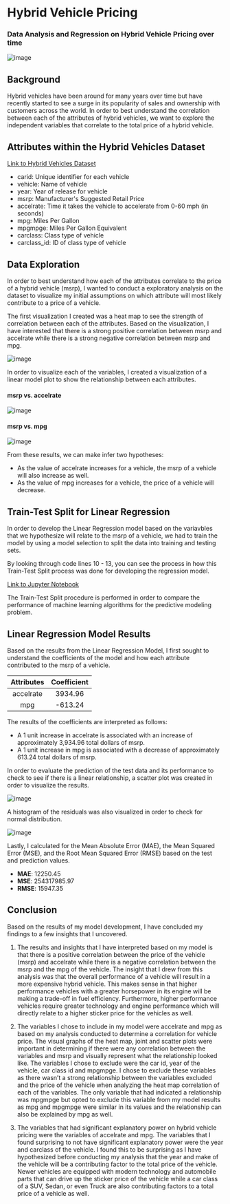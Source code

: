 # Hybrid Vehicle Pricing 

### Data Analysis and Regression on Hybrid Vehicle Pricing over time 

![image](https://user-images.githubusercontent.com/123096758/230461837-a66221cf-a4ec-435a-b8c6-fbfe98cece2b.png)

## Background 

Hybrid vehicles have been around for many years over time but have recently started to see a surge in its popularity of sales and ownership with customers across the world. In order to best understand the correlation between each of the attributes of hybrid vehicles, we want to explore the independent variables that correlate to the total price of a hybrid vehicle. 

## Attributes within the Hybrid Vehicles Dataset 

[Link to Hybrid Vehicles Dataset](https://github.com/junjameshan/hybrid-vehicles/blob/main/data/hybrid_vehicle_price_data.csv)

* carid: Unique identifier for each vehicle 
* vehicle: Name of vehicle 
* year: Year of release for vehicle
* msrp: Manufacturer's Suggested Retail Price 
* accelrate: Time it takes the vehicle to accelerate from 0-60 mph (in seconds) 
* mpg: Miles Per Gallon
* mpgmpge: Miles Per Gallon Equivalent 
* carclass: Class type of vehicle 
* carclass_id: ID of class type of vehicle 

## Data Exploration 

In order to best understand how each of the attributes correlate to the price of a hybrid vehicle (msrp), I wanted to conduct a exploratory analysis on the dataset to visualize my initial assumptions on which attribute will most likely contribute to a price of a vehicle. 

The first visualization I created was a heat map to see the strength of correlation between each of the attributes. Based on the visualization, I have interested that there is a strong positive correlation between msrp and accelrate while there is a strong negative correlation between msrp and mpg. 

![image](https://user-images.githubusercontent.com/123096758/230466277-93f78f0c-275f-40ba-adc3-4ac31d95b2dc.png)

In order to visualize each of the variables, I created a visualization of a linear model plot to show the relationship between each attributes.


#### msrp vs. accelrate 

![image](https://user-images.githubusercontent.com/123096758/230466721-910039ca-5321-492b-b29d-88715666604e.png)

#### msrp vs. mpg

![image](https://user-images.githubusercontent.com/123096758/230466819-22d71b01-3b9d-44a7-bb65-e2f0528152c2.png)

From these results, we can make infer two hypotheses:

* As the value of accelrate increases for a vehicle, the msrp of a vehicle will also increase as well. 
* As the value of mpg increases for a vehicle, the price of a vehicle will decrease. 

## Train-Test Split for Linear Regression 

In order to develop the Linear Regression model based on the variavbles that we hypothesize will relate to the msrp of a vehicle, we had to train the model by using a model selection to split the data into training and testing sets. 

By looking through code lines 10 - 13, you can see the process in how this Train-Test Split process was done for developing the regression model. 

[Link to Jupyter Notebook](https://github.com/junjameshan/hybrid-vehicles/blob/main/Hybrid_Vehicles_Pricing.ipynb)

The Train-Test Split procedure is performed in order to compare the performance of machine learning algorithms for the predictive modeling problem. 


## Linear Regression Model Results 

Based on the results from the Linear Regression Model, I first sought to understand the coefficients of the model and how each attribute contributed to the msrp of a vehicle. 

| Attributes      | Coefficient   | 
| :-------------: |:-------------:| 
| accelrate       | 3934.96       | 
| mpg             | -613.24       |  

The results of the coefficients are interpreted as follows:

* A 1 unit increase in accelrate is associated with an increase of approximately 3,934.96 total dollars of msrp.
* A 1 unit increase in mpg is associated with a decrease of approximately 613.24 total dollars of msrp.

In order to evaluate the prediction of the test data and its performance to check to see if there is a linear relationship, a scatter plot was created in order to visualize the results. 

![image](https://user-images.githubusercontent.com/123096758/230472503-322ea20c-fdcc-4917-ac00-549edfc29b2f.png)


A histogram of the residuals was also visualized in order to check for normal distribution. 

![image](https://user-images.githubusercontent.com/123096758/230472618-8d2b711f-d094-4db9-96d9-7eb181b67db6.png)


Lastly, I calculated for the Mean Absolute Error (MAE), the Mean Squared Error (MSE), and the Root Mean Squared Error (RMSE) based on the test and prediction values. 

* **MAE**: 12250.45
* **MSE**: 254317985.97
* **RMSE**: 15947.35

## Conclusion 

Based on the results of my model development, I have concluded my findings to a few insights that I uncovered.

  1. The results and insights that I have interpreted based on my model is that there is a positive correlation
between the price of the vehicle (msrp) and accelrate while there is a negative correlation between the
msrp and the mpg of the vehicle. The insight that I drew from this analysis was that the overall
performance of a vehicle will result in a more expensive hybrid vehicle. This makes sense in that higher
performance vehicles with a greater horsepower in its engine will be making a trade-off in fuel
efficiency. Furthermore, higher performance vehicles require greater technology and engine
performance which will directly relate to a higher sticker price for the vehicles as well.

  2. The variables I chose to include in my model were accelrate and mpg as based on my analysis conducted
to determine a correlation for vehicle price. The visual graphs of the heat map, joint and scatter plots
were important in determining if there were any correlation between the variables and msrp and visually
represent what the relationship looked like.
The variables I chose to exclude were the car id, year of the vehicle, car class id and mpgmpge. I chose
to exclude these variables as there wasn’t a strong relationship between the variables excluded and the
price of the vehicle when analyzing the heat map correlation of each of the variables. The only variable
that had indicated a relationship was mpgmpge but opted to exclude this variable from my model results
as mpg and mpgmpge were similar in its values and the relationship can also be explained by mpg as
well. 

  3. The variables that had significant explanatory power on hybrid vehicle pricing were the variables of
accelrate and mpg. The variables that I found surprising to not have significant explanatory power were
the year and carclass of the vehicle. I found this to be surprising as I have hypothesized before
conducting my analysis that the year and make of the vehicle will be a contributing factor to the total
price of the vehicle. Newer vehicles are equipped with modern technology and automobile parts that can
drive up the sticker price of the vehicle while a car class of a SUV, Sedan, or even Truck are also
contributing factors to a total price of a vehicle as well. 







